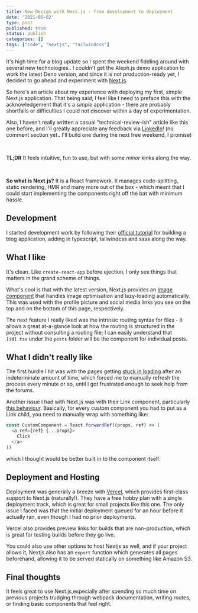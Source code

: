 ```yaml
---
title: New Design with Next.js - from development to deployment
date: '2021-05-02'
type: post
published: true
status: publish
categories: []
tags: ["code", "nextjs", "tailwindcss"]
---
```

It's high time for a blog update so I spent the weekend fiddling around with several new technologies..
I couldn't get the Aleph.js demo application to work the latest Deno version, and since it is not production-ready yet, I decided to go ahead and experiment with [Next.js](https://nextjs.org).

So here's an article about my experience with deploying my first, simple Next.js application. That being said, I feel like I need to preface this with the acknowledgement that it's a *simple* application - there are probably shortfalls or difficulties I could not discover within a day of experimentation.

Also, I haven't really written a casual "technical-review-ish" article like this one before, and I'll greatly appreciate any feedback via [LinkedIn](https://www.linkedin.com/in/limyaojie/)! (no comment section yet.. I'll build one during the next free weekend, I promise)

&nbsp;

**TL;DR** It feels intuitive, fun to use, but with some *minor* kinks along the way.

&nbsp;

**So what is Next.js?** It is a React framework. It manages code-splitting, static rendering, HMR and many more out of the box - which meant that I could start implementing the components right off the bat with minimum hassle.

## Development

I started development work by following their [official tutorial](https://nextjs.org/learn/basics/create-nextjs-app) for building a blog application, adding in typescript, tailwindcss and sass along the way.

## What I like
It's clean. Like `create-react-app` before ejection, I only see things that matters in the grand scheme of things.

What's cool is that with the latest version, Next.js provides an [Image component](https://nextjs.org/docs/basic-features/image-optimization) that handles image optimisation and lazy-loading automatically. This was used with the profile picture and social media links you see on the top and on the bottom of this page, respectively.

The next feature I really liked was the intrinsic routing syntax for files - it allows a great at-a-glance look at how the routing is structured in the project without consulting a routing file; I can easily understand that `[id].tsx` under the `posts` folder will be the component for individual posts.
## What I didn't really like

The first hurdle I hit was with the pages getting [stuck in loading](https://github.com/vercel/next.js/issues/10061) after an indeterminate amount of time, which forced me to manually refresh the process every minute or so, until I got frustrated enough to seek help from the forums.

Another issue I had with Next.js was with their Link component, particularly [this behaviour](https://github.com/vercel/next.js/issues/7915). Basically, for every custom component you had to put as a Link child, you need to manually wrap with something like:
```javascript
const CustomComponent = React.forwardRef((props, ref) => (
  <a ref={ref} {...props}>
    Click
  </a>
))
```
which I thought would be better built in to the component itself.

## Deployment and Hosting

Deployment was generally a breeze with [Vercel](https://vercel.com/), which provides first-class support to Next.js (naturally!). They have a free hobby plan with a single deployment track, which is great for small projects like this one. The only issue I faced was that the initial deployment queued for an hour before it actually ran, even though I had no prior deployments.

Vercel also provides preview links for builds that are non-production, which is great for testing builds before they go live.

You could also use other options to host Nextjs as well, and if your project allows it, Nextjs also has an `export` function which generates all pages beforehand, allowing it to be served statically on something like Amazon S3.

## Final thoughts

It feels great to use Next.js,especially after spending so much time on previous projects trudging through webpack documentation, writing routes, or finding basic components that feel right.
